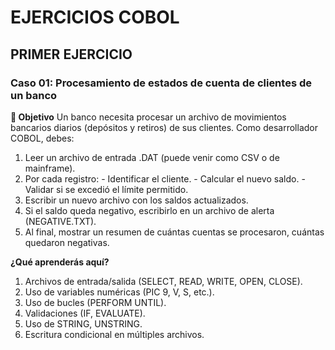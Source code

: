# EJERCICIOS COBOL
## PRIMER EJERCICIO
### Caso 01: Procesamiento de estados de cuenta de clientes de un banco
  **🎯 Objetivo**
Un banco necesita procesar un archivo de movimientos bancarios diarios (depósitos y retiros) de sus clientes. Como desarrollador COBOL, debes:
  1. Leer un archivo de entrada .DAT (puede venir como CSV o de mainframe).
  2. Por cada registro:
    - Identificar el cliente.
    - Calcular el nuevo saldo.
    - Validar si se excedió el límite permitido.
  3. Escribir un nuevo archivo con los saldos actualizados.
  4. Si el saldo queda negativo, escribirlo en un archivo de alerta (NEGATIVE.TXT).
  5. Al final, mostrar un resumen de cuántas cuentas se procesaron, cuántas quedaron negativas.

  **¿Qué aprenderás aquí?**
  1. Archivos de entrada/salida (SELECT, READ, WRITE, OPEN, CLOSE).
  2. Uso de variables numéricas (PIC 9, V, S, etc.).
  3. Uso de bucles (PERFORM UNTIL).
  4. Validaciones (IF, EVALUATE).
  5. Uso de STRING, UNSTRING.
  6. Escritura condicional en múltiples archivos.
